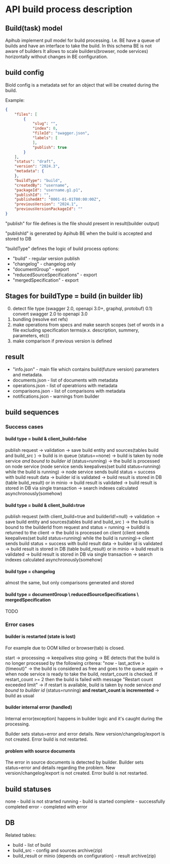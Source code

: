 # API build process description

## Build(task) model

Apihub implement pull model for build processing.
I.e. BE have a queue of builds and have an interface to take the build.
In this schema BE is not aware of builders
It allows to scale builders(browser, node services) horizontally without changes in BE configuration.

## build config

Biold config is a metadata set for an object that will be created during the build.

Example:
```JSON
{
    "files": [
        {
            "slug": "",
            "index": 0,
            "fileId": "swagger.json",
            "labels": [
            ],
            "publish": true
        }
    ],
    "status": "draft",
    "version": "2024.3",
    "metadata": {
    },
    "buildType": "build",
    "createdBy": "username",
    "packageId": "username.g1.p1",
    "publishId": "",
    "publishedAt": "0001-01-01T00:00:00Z",
    "previousVersion": "2024.1",
    "previousVersionPackageId": ""
}
```

"publish" for file defines is the file should present in result(builder output)

"publishId" is generated by Apihub BE when the build is accepted and stored to DB

"buildType" defines the logic of build process
options:
* "build" - regular version publish
* "changelog" - changelog only
* "documentGroup" - export
* "reducedSourceSpecifications" - export
* "mergedSpecification" - export


## Stages for buildType = build (in builder lib)

0) detect file type (swagger 2.0, openapi 3.0+, graphql, protobuf)
0.1) convert swagger 2.0 to openapi 3.0
1) bundling (resolve ext refs)
2) make operations from specs and make search scopes (set of words in a file excluding specification terms(e.x. description, summery, parameters, etc))
3) make comparison if previous version is defined

## result

* "info.json" - main file which contains build(future version) parameters and metadata.
* documents.json - list of documents with metadata
* operations.json - list of operatrions with metadata
* comparisons.json - list of comparisons with metadata
* notifications.json - warnings from builder


## build sequences

### Success cases

#### build type = build & client_build=false

publish request ->
validation ->
save build entity and sources(tables build and build_src ) ->
build is in queue (status==none) ->
build is taken by node service *and bound to builder id* (status=running) ->
the build is processed on node service (node service sends keepalives(set build status=running) while the build is running) ->
node service sends build status = success with build result data ->
builder id is validated ->
build result is stored in DB (table build_result) or in minio ->
build result is validated ->
build result is stored in DB via single transaction ->
search indexes calculated asynchronously(somehow)

#### build type = build & client_build=true

publish request (with client_build=true and builderId!=null) ->
validation ->
save build entity and sources(tables build and build_src ) ->
the build is bound to the builderId from request and status = running ->
buildId is returned to the client ->
the build is processed on client (client sends keepalives(set build status=running) while the build is running)->
client sends build status = success with build result data ->
builder id is validated ->
build result is stored in DB (table build_result) or in minio ->
build result is validated ->
build result is stored in DB via single transaction ->
search indexes calculated asynchronously(somehow)

#### build type = changelog

almost the same, but only comparisons generated and stored

#### build type = documentGroup \ reducedSourceSpecifications \ mergedSpecification

TODO

### Error cases

#### builder is restarted (state is lost)

For example due to OOM killed or browser(tab) is closed.

start -> processing -> keepalives stop going -> BE detects that the build is no longer processed by the following criterea: "now - last_active > {timeout}" ->
the build is considered as free and goes to the queue again -> when node service is ready to take the build, restart_count is checked. If restart_count >= 2 then the build is failed with message "Restart count exceeded limit" -> if restart is available, build is taken by node service *and bound to builder id* (status=running) **and restart_count is incremented** -> build as usual

#### builder internal error (handled)

Internal error(exception) happens in builder logic and it's caught during the processing.

Builder sets status=error and error details.
New version/changelog/export is not created.
Error build is not restarted.

#### problem with source documents

The error in source documents is detected by builder.
Builder sets status=error and details regarding the problem.
New version/changelog/export is not created.
Error build is not restarted.

## build statuses

none - build is not strarted
running - build is started
complete - successfully completed
error - completed with error

## DB

Related tables:
* build - list of build
* build_src - config and sources archive(zip)
* build_result or minio (depends on configuration) - result archive(zip)
